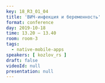 ```yaml
---
key: 18_R3_01_04
title: 'ВИЧ-инфекция и беременность'
format: conference
day: 2019-10-18
time: 13.20 – 13.40
room: room-3
tags:
  - native-mobile-apps
speakers: [ kozlov_rs ]
draft: false
videoId: null
presentation: null
---
```

